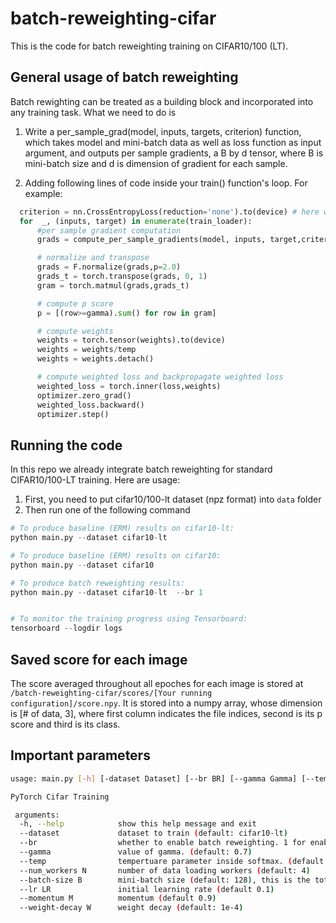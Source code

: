 # batch-reweighting-cifar
This is the code for batch reweighting training on CIFAR10/100 (LT).

## General usage of batch reweighting
Batch rewighting can be treated as a building block and incorporated into any training task. What we need to do is 

1) Write a per_sample_grad(model, inputs, targets, criterion) function, which takes model and mini-batch data as well as loss function as input argument, and outputs per sample gradients, a B by d tensor, where B is mini-batch size and d is dimension of gradient for each sample.

2) Adding following lines of code inside your train() function's loop. For example:
  
```python
  criterion = nn.CrossEntropyLoss(reduction='none').to(device) # here we want cross entropy loss to return per sample losses given a mini-batch, so we set reduction = 'none'
  for  _, (inputs, target) in enumerate(train_loader):
      #per sample gradient computation
      grads = compute_per_sample_gradients(model, inputs, target,criterion)

      # normalize and transpose
      grads = F.normalize(grads,p=2.0)  
      grads_t = torch.transpose(grads, 0, 1)
      gram = torch.matmul(grads,grads_t)

      # compute p score
      p = [(row>=gamma).sum() for row in gram]

      # compute weights
      weights = torch.tensor(weights).to(device)
      weights = weights/temp
      weights = weights.detach()

      # compute weighted loss and backpropagate weighted loss
      weighted_loss = torch.inner(loss,weights)   
      optimizer.zero_grad()
      weighted_loss.backward()
      optimizer.step()

```


## Running the code 

In this repo we already integrate batch reweighting for standard CIFAR10/100-LT training. Here are usage:

1) First, you need to put cifar10/100-lt dataset (npz format) into ``data`` folder
2) Then run one of the following command

```python
# To produce baseline (ERM) results on cifar10-lt:
python main.py --dataset cifar10-lt

# To produce baseline (ERM) results on cifar10:
python main.py --dataset cifar10

# To produce batch reweighting results:
python main.py --dataset cifar10-lt  --br 1


# To monitor the training progress using Tensorboard:
tensorboard --logdir logs


```

## Saved score for each image

The score averaged throughout all epoches for each image is stored at ``` /batch-reweighting-cifar/scores/[Your running configuration]/score.npy ```.
It is stored into a numpy array, whose dimension is [# of data, 3], where first column indicates the file indices, second is its p score and third is its class.


## Important parameters

```bash
usage: main.py [-h] [-dataset Dataset] [--br BR] [--gamma Gamma] [--temp Temp] [--num_workers N] [--batch-size B] [--lr LR] [--momentum M] [--weight-decay W]

PyTorch Cifar Training

 arguments:
  -h, --help            show this help message and exit
  --dataset             dataset to train (default: cifar10-lt)
  --br                  whether to enable batch reweighting. 1 for enabling and 0 for normal training (default 0)
  --gamma               value of gamma. (default: 0.7)
  --temp                tempertuare parameter inside softmax. (default: 1)
  --num_workers N       number of data loading workers (default: 4)
  --batch-size B        mini-batch size (default: 128), this is the total batch size of all GPUs on the current node when using Data Parallel or Distributed Data Parallel
  --lr LR               initial learning rate (default 0.1)
  --momentum M          momentum (default 0.9)
  --weight-decay W      weight decay (default: 1e-4)
 

```
